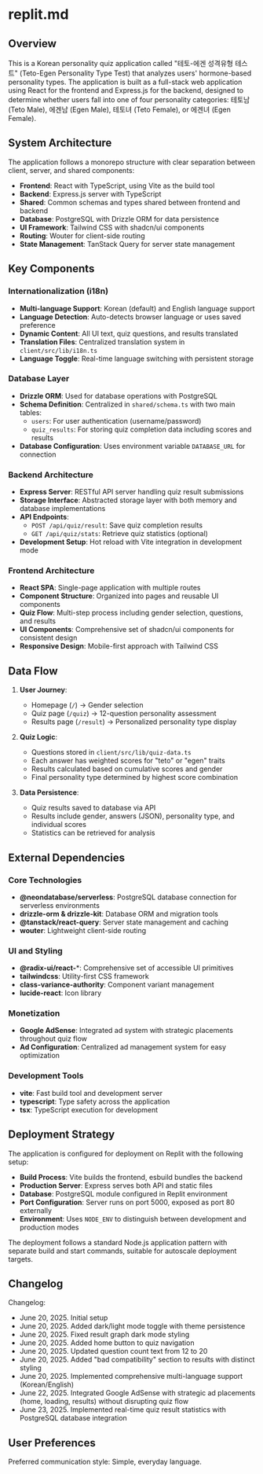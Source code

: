 # replit.md

## Overview

This is a Korean personality quiz application called "테토-에겐 성격유형 테스트" (Teto-Egen Personality Type Test) that analyzes users' hormone-based personality types. The application is built as a full-stack web application using React for the frontend and Express.js for the backend, designed to determine whether users fall into one of four personality categories: 테토남 (Teto Male), 에겐남 (Egen Male), 테토녀 (Teto Female), or 에겐녀 (Egen Female).

## System Architecture

The application follows a monorepo structure with clear separation between client, server, and shared components:

- **Frontend**: React with TypeScript, using Vite as the build tool
- **Backend**: Express.js server with TypeScript
- **Shared**: Common schemas and types shared between frontend and backend
- **Database**: PostgreSQL with Drizzle ORM for data persistence
- **UI Framework**: Tailwind CSS with shadcn/ui components
- **Routing**: Wouter for client-side routing
- **State Management**: TanStack Query for server state management

## Key Components

### Internationalization (i18n)
- **Multi-language Support**: Korean (default) and English language support
- **Language Detection**: Auto-detects browser language or uses saved preference
- **Dynamic Content**: All UI text, quiz questions, and results translated
- **Translation Files**: Centralized translation system in `client/src/lib/i18n.ts`
- **Language Toggle**: Real-time language switching with persistent storage

### Database Layer
- **Drizzle ORM**: Used for database operations with PostgreSQL
- **Schema Definition**: Centralized in `shared/schema.ts` with two main tables:
  - `users`: For user authentication (username/password)
  - `quiz_results`: For storing quiz completion data including scores and results
- **Database Configuration**: Uses environment variable `DATABASE_URL` for connection

### Backend Architecture
- **Express Server**: RESTful API server handling quiz result submissions
- **Storage Interface**: Abstracted storage layer with both memory and database implementations
- **API Endpoints**:
  - `POST /api/quiz/result`: Save quiz completion results
  - `GET /api/quiz/stats`: Retrieve quiz statistics (optional)
- **Development Setup**: Hot reload with Vite integration in development mode

### Frontend Architecture
- **React SPA**: Single-page application with multiple routes
- **Component Structure**: Organized into pages and reusable UI components
- **Quiz Flow**: Multi-step process including gender selection, questions, and results
- **UI Components**: Comprehensive set of shadcn/ui components for consistent design
- **Responsive Design**: Mobile-first approach with Tailwind CSS

## Data Flow

1. **User Journey**:
   - Homepage (`/`) → Gender selection
   - Quiz page (`/quiz`) → 12-question personality assessment
   - Results page (`/result`) → Personalized personality type display

2. **Quiz Logic**:
   - Questions stored in `client/src/lib/quiz-data.ts`
   - Each answer has weighted scores for "teto" or "egen" traits
   - Results calculated based on cumulative scores and gender
   - Final personality type determined by highest score combination

3. **Data Persistence**:
   - Quiz results saved to database via API
   - Results include gender, answers (JSON), personality type, and individual scores
   - Statistics can be retrieved for analysis

## External Dependencies

### Core Technologies
- **@neondatabase/serverless**: PostgreSQL database connection for serverless environments
- **drizzle-orm & drizzle-kit**: Database ORM and migration tools
- **@tanstack/react-query**: Server state management and caching
- **wouter**: Lightweight client-side routing

### UI and Styling
- **@radix-ui/react-***: Comprehensive set of accessible UI primitives
- **tailwindcss**: Utility-first CSS framework
- **class-variance-authority**: Component variant management
- **lucide-react**: Icon library

### Monetization
- **Google AdSense**: Integrated ad system with strategic placements throughout quiz flow
- **Ad Configuration**: Centralized ad management system for easy optimization

### Development Tools
- **vite**: Fast build tool and development server
- **typescript**: Type safety across the application
- **tsx**: TypeScript execution for development

## Deployment Strategy

The application is configured for deployment on Replit with the following setup:

- **Build Process**: Vite builds the frontend, esbuild bundles the backend
- **Production Server**: Express serves both API and static files
- **Database**: PostgreSQL module configured in Replit environment
- **Port Configuration**: Server runs on port 5000, exposed as port 80 externally
- **Environment**: Uses `NODE_ENV` to distinguish between development and production modes

The deployment follows a standard Node.js application pattern with separate build and start commands, suitable for autoscale deployment targets.

## Changelog

Changelog:
- June 20, 2025. Initial setup
- June 20, 2025. Added dark/light mode toggle with theme persistence
- June 20, 2025. Fixed result graph dark mode styling 
- June 20, 2025. Added home button to quiz navigation
- June 20, 2025. Updated question count text from 12 to 20
- June 20, 2025. Added "bad compatibility" section to results with distinct styling
- June 20, 2025. Implemented comprehensive multi-language support (Korean/English)
- June 22, 2025. Integrated Google AdSense with strategic ad placements (home, loading, results) without disrupting quiz flow
- June 23, 2025. Implemented real-time quiz result statistics with PostgreSQL database integration

## User Preferences

Preferred communication style: Simple, everyday language.